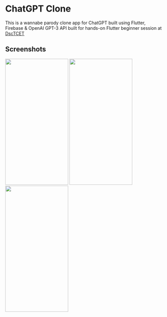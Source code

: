 # ChatGPT Clone

This is a wannabe parody clone app for ChatGPT built using Flutter, Firebase & OpenAI GPT-3 API built for hands-on Flutter beginner session at [DscTCET](https://github.com/DSC-TCET/)


## Screenshots
<img src="https://user-images.githubusercontent.com/60785452/225818777-716810df-8207-42b5-b271-7f03c70cbbfe.png" width="200" height="400">


<img src="https://user-images.githubusercontent.com/60785452/225818834-2d9f4346-e4dd-48e7-a18e-bffd73a6e2ca.png" width="200" height="400">


<img src="https://user-images.githubusercontent.com/60785452/225818931-13e97e9f-6eb8-4b7b-bc03-aac01a119c50.png" width="200" height="400">
